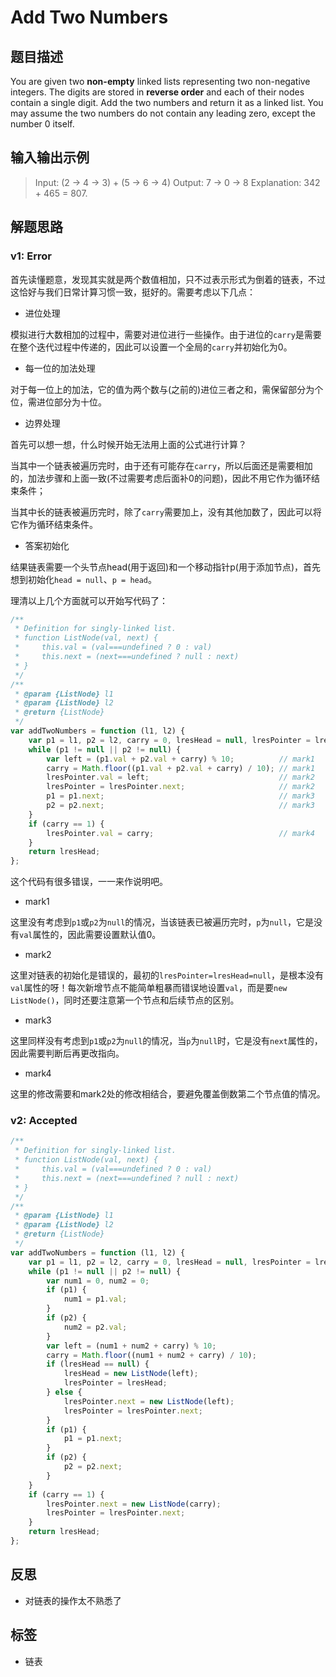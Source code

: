 # Add Two Numbers
## 题目描述
You are given two **non-empty** linked lists representing two non-negative integers. The digits are stored in **reverse order** and each of their nodes contain a single digit. Add the two numbers and return it as a linked list.
You may assume the two numbers do not contain any leading zero, except the number 0 itself.

## 输入输出示例

> Input: (2 -> 4 -> 3) + (5 -> 6 -> 4)
> Output: 7 -> 0 -> 8
> Explanation: 342 + 465 = 807.

## 解题思路
### v1: Error
首先读懂题意，发现其实就是两个数值相加，只不过表示形式为倒着的链表，不过这恰好与我们日常计算习惯一致，挺好的。需要考虑以下几点：

- 进位处理

模拟进行大数相加的过程中，需要对进位进行一些操作。由于进位的`carry`是需要在整个迭代过程中传递的，因此可以设置一个全局的`carry`并初始化为0。

- 每一位的加法处理

对于每一位上的加法，它的值为两个数与(之前的)进位三者之和，需保留部分为个位，需进位部分为十位。

- 边界处理

首先可以想一想，什么时候开始无法用上面的公式进行计算？

当其中一个链表被遍历完时，由于还有可能存在`carry`，所以后面还是需要相加的，加法步骤和上面一致(不过需要考虑后面补0的问题)，因此不用它作为循环结束条件；

当其中长的链表被遍历完时，除了`carry`需要加上，没有其他加数了，因此可以将它作为循环结束条件。

- 答案初始化

结果链表需要一个头节点head(用于返回)和一个移动指针p(用于添加节点)，首先想到初始化`head = null`、`p = head`。

理清以上几个方面就可以开始写代码了：

```javascript
/**
 * Definition for singly-linked list.
 * function ListNode(val, next) {
 *     this.val = (val===undefined ? 0 : val)
 *     this.next = (next===undefined ? null : next)
 * }
 */
/**
 * @param {ListNode} l1
 * @param {ListNode} l2
 * @return {ListNode}
 */
var addTwoNumbers = function (l1, l2) {
    var p1 = l1, p2 = l2, carry = 0, lresHead = null, lresPointer = lresHead;
    while (p1 != null || p2 != null) {
        var left = (p1.val + p2.val + carry) % 10;          // mark1
        carry = Math.floor((p1.val + p2.val + carry) / 10); // mark1
        lresPointer.val = left;                             // mark2
        lresPointer = lresPointer.next;                     // mark2
        p1 = p1.next;                                       // mark3
        p2 = p2.next;                                       // mark3
    }
    if (carry == 1) {
        lresPointer.val = carry;                            // mark4
    }
    return lresHead;
};
```

这个代码有很多错误，一一来作说明吧。

- mark1

这里没有考虑到`p1`或`p2`为`null`的情况，当该链表已被遍历完时，`p`为`null`，它是没有`val`属性的，因此需要设置默认值0。

- mark2

这里对链表的初始化是错误的，最初的`lresPointer=lresHead=null`，是根本没有`val`属性的呀！每次新增节点不能简单粗暴而错误地设置`val`，而是要`new ListNode()`，同时还要注意第一个节点和后续节点的区别。

- mark3

这里同样没有考虑到`p1`或`p2`为`null`的情况，当`p`为`null`时，它是没有`next`属性的，因此需要判断后再更改指向。

- mark4

这里的修改需要和mark2处的修改相结合，要避免覆盖倒数第二个节点值的情况。

### v2: Accepted

```javascript
/**
 * Definition for singly-linked list.
 * function ListNode(val, next) {
 *     this.val = (val===undefined ? 0 : val)
 *     this.next = (next===undefined ? null : next)
 * }
 */
/**
 * @param {ListNode} l1
 * @param {ListNode} l2
 * @return {ListNode}
 */
var addTwoNumbers = function (l1, l2) {
    var p1 = l1, p2 = l2, carry = 0, lresHead = null, lresPointer = lresHead;
    while (p1 != null || p2 != null) {
        var num1 = 0, num2 = 0;
        if (p1) {
            num1 = p1.val;
        }
        if (p2) {
            num2 = p2.val;
        }
        var left = (num1 + num2 + carry) % 10;
        carry = Math.floor((num1 + num2 + carry) / 10);
        if (lresHead == null) {
            lresHead = new ListNode(left);
            lresPointer = lresHead;
        } else {
            lresPointer.next = new ListNode(left);
            lresPointer = lresPointer.next;
        }
        if (p1) {
            p1 = p1.next;
        }
        if (p2) {
            p2 = p2.next;
        }
    }
    if (carry == 1) {
        lresPointer.next = new ListNode(carry);
        lresPointer = lresPointer.next;
    }
    return lresHead;
};
```

## 反思
- 对链表的操作太不熟悉了

## 标签
- 链表